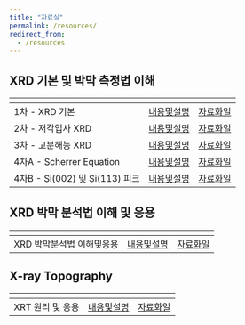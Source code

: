 ```yaml
---
title: "자료실"
permalink: /resources/
redirect_from:
  - /resources
---
```


## XRD 기본 및 박막 측정법 이해

| <!-- -->          | <!-- -->   | <!-- -->                                               |
| --------        | ------ | ------------------------------------------------------------ |
| 1차 - XRD 기본      | [내용및설명](/resources/basic/1_XRD_basic_info/)   | [자료화일](/resources/basic/1_XRD_basic/)                          |
| 2차 - 저각입사 XRD    | [내용및설명](/resources/basic/2_XRD_low_angle_info/)   | [자료화일](/resources/basic/2_XRD_low_angle/)                          |
| 3차 - 고분해능 XRD     | [내용및설명](/resources/basic/3_high_res_XRD_info/)   | [자료화일](/resources/basic/3_high_res_XRD/)                          |
| 4차A - Scherrer Equation     | [내용및설명](/resources/basic/4_A-Scherrer_info/)   | [자료화일](/resources/basic/4_A-Scherrer/)                          |
| 4차B - Si(002) 및 Si(113) 피크     | [내용및설명](/resources/basic/4_B-Si_002___113__peak_info/)   | [자료화일](/resources/basic/4_B-Si_002___113__peak/)                          |

## XRD 박막 분석법 이해 및 응용

| <!-- -->          | <!-- -->   | <!-- -->                                               |
| --------        | ------ | ------------------------------------------------------------ |
| XRD 박막분석법 이해및응용    | [내용및설명](/resources/thin_film/XRD_thin_film_assay_info/)   | [자료화일](/resources/thin_film/XRD_thin_film_assay/)                          |

## X-ray Topography

| <!-- -->          | <!-- -->   | <!-- -->                                               |
| --------        | ------ | ------------------------------------------------------------ |
| XRT 원리 및 응용       | [내용및설명](/resources/xrt/XRT_principle_info/)   | [자료화일](/resources/xrt/XRT_principle/)                      |